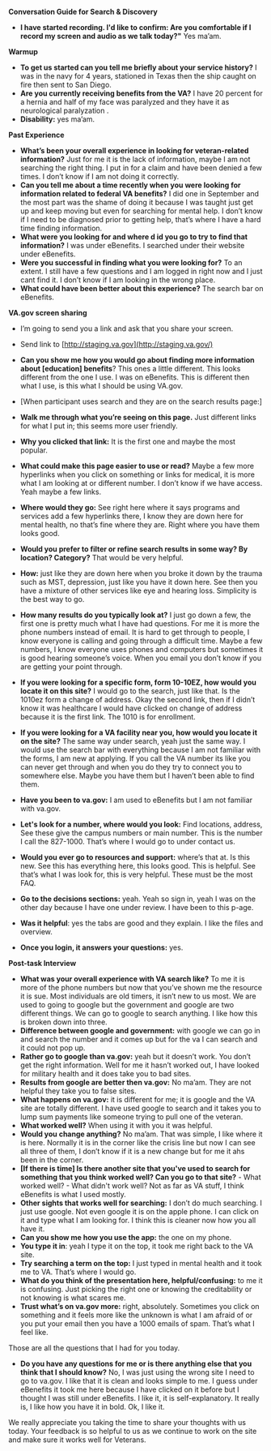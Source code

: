 **Conversation Guide for Search & Discovery**

-   **I have started recording. I'd like to confirm: Are you comfortable if I record my screen and audio as we talk today?"** Yes ma’am.

**Warmup**

-   **To get us started can you tell me briefly about your service history?** I was in the navy for 4 years, stationed in Texas then the ship caught on fire then sent to San Diego.
-   **Are you currently receiving benefits from the VA?** I have 20 percent for a hernia and half of my face was paralyzed and they have it as neurological paralyzation .
-   **Disability:** yes ma’am.

**Past Experience**

-   **What’s been your overall experience in looking for veteran-related information?** Just for me it is the lack of information, maybe I am not searching the right thing. I put in for a claim and have been denied a few times. I don’t know if I am not doing it correctly.
-   **Can you tell me about a time recently when you were looking for information related to federal VA benefits?** I did one in September and the most part was the shame of doing it because I was taught just get up and keep moving but even for searching for mental help. I don’t know if I need to be diagnosed prior to getting help, that’s where I have a hard time finding information.
-   **What were you looking for and where d id you go to try to find that information?** I was under eBenefits. I searched under their website under eBenefits.
-   **Were you successful in finding what you were looking for?** To an extent. I still have a few questions and I am logged in right now and I just cant find it. I don’t know if I am looking in the wrong place.
-   **What could have been better about this experience?** The search bar on eBenefits.

**VA.gov screen sharing**

-   I’m going to send you a link and ask that you share your screen.
-   Send link to [http://staging.va.gov](http://staging.va.gov/)
-   **Can you show me how you would go about finding more information about [education] benefits**? This ones a little different. This looks different from the one I use. I was on eBenefits. This is different then what I use, is this what I should be using VA.gov.
-   [When participant uses search and they are on the search results page:]

-   **Walk me through what you’re seeing on this page.** Just different links for what I put in; this seems more user friendly.
-   **Why you clicked that link:** It is the first one and maybe the most popular.
-   **What could make this page easier to use or read?**  Maybe a few more hyperlinks when you click on something or links for medical, it is more what I am looking at or different number. I don’t know if we have access. Yeah maybe a few links.
-   **Where would they go:**  See right here where it says programs and services add a few hyperlinks there, I know they are down here for mental health, no that’s fine where they are. Right where you have them looks good.
-   **Would you prefer to filter or refine search results in some way? By location? Category?** That would be very helpful.
-   **How:** just like they are down here when you broke it down by the trauma such as MST, depression, just like you have it down here. See then you have a mixture of other services like eye and hearing loss. Simplicity is the best way to go.
-   **How many results do you typically look at?** I just go down a few, the first one is pretty much what I have had questions. For me it is more the phone numbers instead of email. It is hard to get through to people, I know everyone is calling and going through a difficult time. Maybe a few numbers, I know everyone uses phones and computers but sometimes it is good hearing someone’s voice. When you email you don’t know if you are getting your point through.

-   **If you were looking for a specific form, form 10-10EZ, how would you locate it on this site?** I would go to the search, just like that. Is the 1010ez form a change of address. Okay the second link, then if I didn’t know it was healthcare I would have clicked on change of address because it is the first link. The 1010 is for enrollment.
-   **If you were looking for a VA facility near you, how would you locate it on the site?** The same way under search, yeah just the same way. I would use the search bar with everything because I am not familiar with the forms, I am new at applying. If you call the VA number its like you can never get through and when you do they try to connect you to somewhere else. Maybe you have them  but I haven’t been able to find them.
-   **Have you been to va.gov:** I am used to eBenefits but I am not familiar with va.gov.
-   **Let's look for a number, where would you look:** Find locations, address, See these give the campus numbers or main number. This is the number I call the 827-1000. That’s where I would go to under contact us.
-   **Would you ever go to resources and support:** where’s that at. Is this new. See this has everything here, this looks good. This is helpful. See that’s what I was look for, this is very helpful. These must be the most FAQ.
-   **Go to the decisions sections:** yeah. Yeah so sign in, yeah I was on the other day because I have one under review. I have been to this p-age.
-   **Was it helpful**: yes the tabs are good and they explain. I like the files and overview.
-   **Once you login, it answers your questions:** yes.

**Post-task Interview**

-   **What was your overall experience with VA search like?** To me it is more of the phone numbers but now that you’ve shown me the resource it is sue. Most individuals are old timers, it isn’t new to us most. We are used to going to google but the government and google are two different things. We can go to google to search anything. I like how this is broken down into three.
-   **Difference between google and government:** with google we can go in and search the number and it comes up but for the va I can search and it could not pop up.
-   **Rather go to google than va.gov:** yeah but it doesn’t work. You don’t get the right information. Well for me it hasn’t worked out, I have looked for military health and it does take you to bad sites.
-   **Results from google are better then va.gov:** No ma’am. They are not helpful they take you to false sites.
-   **What happens on va.gov:** it is different for me; it is google and the VA site are totally different. I have used google to search and it takes you to lump sum payments like someone trying to pull one of the veteran.
-   **What worked well?** When using it with you it was helpful.
-   **Would you change anything?** No ma’am. That was simple, I like where it is here. Normally it is in the corner like the crisis line but now I can see all three of them, I don’t know if it is a new change but for me it ahs been in the corner.
-   **[If there is time] Is there another site that you've used to search for something that you think worked well? Can you go to that site?** - What worked well? - What didn't work well? Not as far as VA stuff, I think eBenefits is what I used mostly.
-   **Other sights that works well for searching:** I don’t do much searching. I just use google. Not even google it is on the apple phone. I can click on it and type what I am looking for. I think this is cleaner now how you all have it.
-   **Can you show me how you use the app:** the one on my phone.
-   **You type it in**: yeah I type it on the top, it took me right back to the VA site.
-   **Try searching a term on the top:** I just typed in mental health and it took me to VA. That’s where I would go.
-   **What do you think of the presentation here, helpful/confusing:** to me it is confusing. Just picking the right one or knowing the creditability or not knowing is what scares me.
-   **Trust what’s on va.gov more:** right, absolutely. Sometimes you click on something and it feels more like the unknown is what I am afraid of or you put your email then you have a 1000 emails of spam. That’s what I feel like.

Those are all the questions that I had for you today.

-   **Do you have any questions for me or is there anything else that you think that I should know?** No, I was just using the wrong site I need to go to va.gov. I like that it is clean and looks simple to me. I guess under eBenefits it took me here because I have clicked on it before but I thought I was still under eBenefits. I like it, it is self-explanatory. It really is, I like how you have it in bold. Ok, I like it.

We really appreciate you taking the time to share your thoughts with us today. Your feedback is so helpful to us as we continue to work on the site and make sure it works well for Veterans.
